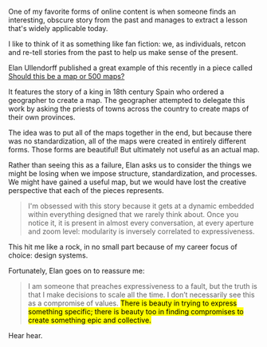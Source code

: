 One of my favorite forms of online content is when someone finds an interesting, obscure story from the past and manages to extract a lesson that's widely applicable today. 

I like to think of it as something like fan fiction: we, as individuals, retcon and re-tell stories from the past to help us make sense of the present. 

Elan Ullendorff published a great example of this recently in a piece called [Should this be a map or 500 maps?](https://escapethealgorithm.substack.com/p/should-this-be-a-map-or-500-maps)

It features the story of a king in 18th century Spain who ordered a geographer to create a map. The geographer attempted to delegate this work by asking the priests of towns across the country to create maps of their own provinces. 

The idea was to put all of the maps together in the end, but because there was no standardization, all of the maps were created in entirely different forms. Those forms are beautiful! But ultimately not useful as an actual map.

Rather than seeing this as a failure, Elan asks us to consider the things we might be losing when we impose structure, standardization, and processes. We might have gained a useful map, but we would have lost the creative perspective that each of the pieces represents. 

> I'm obsessed with this story because it gets at a dynamic embedded within everything designed that we rarely think about. Once you notice it, it is present in almost every conversation, at every aperture and zoom level: modularity is inversely correlated to expressiveness.

This hit me like a rock, in no small part because of my career focus of choice: design systems. 

Fortunately, Elan goes on to reassure me: 

> I am someone that preaches expressiveness to a fault, but the truth is that I make decisions to scale all the time. I don’t necessarily see this as a compromise of values. <mark>There is beauty in trying to express something specific; there is beauty too in finding compromises to create something epic and collective.</mark>

Hear hear. 